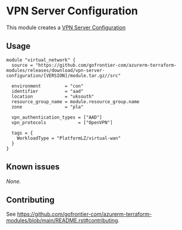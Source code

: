 # VPN Server Configuration

This module creates a [VPN Server Configuration](https://registry.terraform.io/providers/hashicorp/azurerm/latest/docs/resources/vpn_server_configuration)

## Usage

```hcl
module "virtual_network" {
  source = "https://github.com/gofrontier-com/azurerm-terraform-modules/releases/download/vpn-server-configuration/[VERSION]/module.tar.gz//src"

  environment         = "con"
  identifier          = "aad"
  location            = "uksouth"
  resource_group_name = module.resource_group.name
  zone                = "pla"

  vpn_authentication_types = ["AAD"]
  vpn_protocols            = ["OpenVPN"]

  tags = {
    WorkloadType = "PlatformLZ/virtual-wan"
  }
}
```

## Known issues

_None._

## Contributing

See <https://github.com/gofrontier-com/azurerm-terraform-modules/blob/main/README.rst#contributing>.
